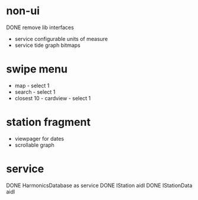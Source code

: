 non-ui
=====
DONE remove lib interfaces
* service configurable units of measure
* service tide graph bitmaps

swipe menu
=====
* map - select 1
* search - select 1
* closest 10 - cardview - select 1

station fragment
=====
* viewpager for dates
* scrollable graph

service
=====
DONE HarmonicsDatabase as service
DONE IStation aidl
DONE IStationData aidl